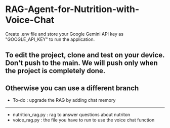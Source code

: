 # RAG-Agent-for-Nutrition-with-Voice-Chat

Create .env file and store your Google Gemini API key as "GOOGLE_API_KEY" to run the application.

## To edit the project, clone and test on your device. Don't push to the main. We will push only when the project is completely done.

## Otherwise you can use a different branch

* To-do : upgrade the RAG by adding chat memory

___

* nutrition_rag.py : rag to answer questions about nutriton
* voice_rag.py : the file you have to run to use the voice chat function 
